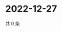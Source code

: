 # 2022-12-27

共 0 条

<!-- BEGIN WEIBO -->
<!-- 最后更新时间 Tue Dec 27 2022 15:12:00 GMT+0800 (China Standard Time) -->

<!-- END WEIBO -->
